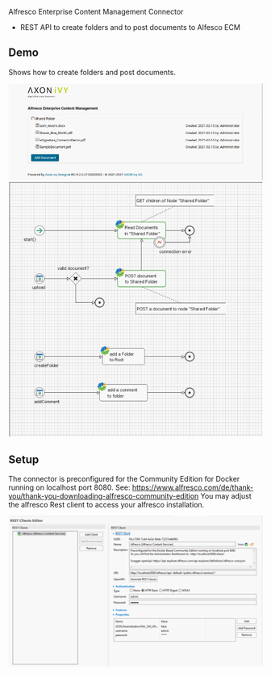 Alfresco Enterprise Content Management Connector

- REST API to create folders and to post documents to Alfesco ECM

## Demo
Shows how to create folders and post documents.

![demo-dialog](doc/images/alfrescoConnectorDemo.png)
![demo-connector](doc/images/alfrescoDemoProcess.png)


## Setup
The connector is preconfigured for the Community Edition for Docker running on localhost port 8080. See: https://www.alfresco.com/de/thank-you/thank-you-downloading-alfresco-community-edition
You may adjust the alfresco Rest client to access your alfresco installation.

![rest-client-config](doc/images/alfrescoRESTClient_Config.png)